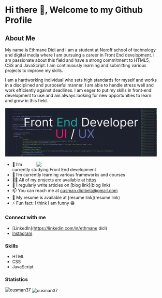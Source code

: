 # Hi there 👋, Welcome to my Github Profile

## About Me

My name is Ethmane Didi and I am a student at Noroff school of technology and digital media where I am pursuing a career in Front End development. I am passionate about this field and have a strong commitment to HTML5, CSS and JavaScript. I am continuously learning and submitting various projects to improve my skills.

I am a hardworking individual who sets high standards for myself and works in a disciplined and purposeful manner. I am able to handle stress well and work efficiently against deadlines. I am eager to put my skills in front-end development to use and am always looking for new opportunities to learn and grow in this field.

![logo](https://github.com/Ousman37/Ousman37/blob/main/banner.png)

<img align="right" width="400" src="https://external-content.duckduckgo.com/iu/?u=https%3A%2F%2Fi.pinimg.com%2Foriginals%2F54%2Fe3%2F7d%2F54e37d8074ebcde1d96c77d7b2a7f310.gif&f=1&nofb=1&ipt=55747f7ebe06f0f1f9a61d4b4132218953a0746e10c97ec84cc6c5b8f1aa6ac9&ipo=images">

- 🔭 I’m currently studying Front End development
- 🌱 I’m currently learning various frameworks and courses
- 👨‍💻 All of my projects are available at [https](https)
- 📝 I regularly write articles on [blog link](blog link)
- 📫 You can reach me at ousman.didibela@gmail.com
- 📄 My resume is available at [resume link](resume link)
- ⚡ Fun fact: I think I am funny 😁

### Connect with me

- [LinkedIn](https://linkedin.com/in/ethmane didi)
- [Instagram](https://instagram.com/codewith_ethmane)

### Skills

- HTML
- CSS
- JavaScript

### Statistics

<p><img align="left" src="https://github-readme-stats.vercel.app/api/top-langs?username=ousman37&show_icons=true&locale=en&layout=compact" alt="ousman37" /></p>

<p>&nbsp;<img align="center" src="https://github-readme-stats.vercel.app/api?username=ousman37&show_icons=true" alt="ousman37" /></p>
